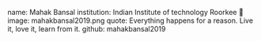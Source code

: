 name: Mahak Bansal
institution: Indian Institute of technology Roorkee 🚩
image: mahakbansal2019.png 
quote: Everything happens for a reason. Live it, love it, learn from it.
github: mahakbansal2019
